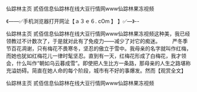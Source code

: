 仙踪林主页 贰佰信息仙踪林在线大豆行情网www仙踪林果冻视频

《——✅手机浏览器打开网沚【ａ３ｅ６. cOm 】 】✅—》--

仙踪林主页 贰佰信息仙踪林在线大豆行情网www仙踪林果冻视频这种美，我已经领教过不计数次了，于是就对此有了免疫力——减少了对它的痴迷。
　　严冬季节百花凋谢，只有梅花不畏寒冬，坚忍的傲立于雪中。我母亲的名字就叫作红梅，而她也犹如红梅花儿一律时髦坚忍。直到有一天，红梅花形成了白梅花，我才领会，什么叫作“朝如乌云暮成雪”。即使把人生比方一条路，那母亲的人生之路堪称充溢妨碍。简直在她人命的每个阶段，城市有不好的事爆发。然而【观赏全文】





仙踪林主页 贰佰信息仙踪林在线大豆行情网www仙踪林果冻视频
